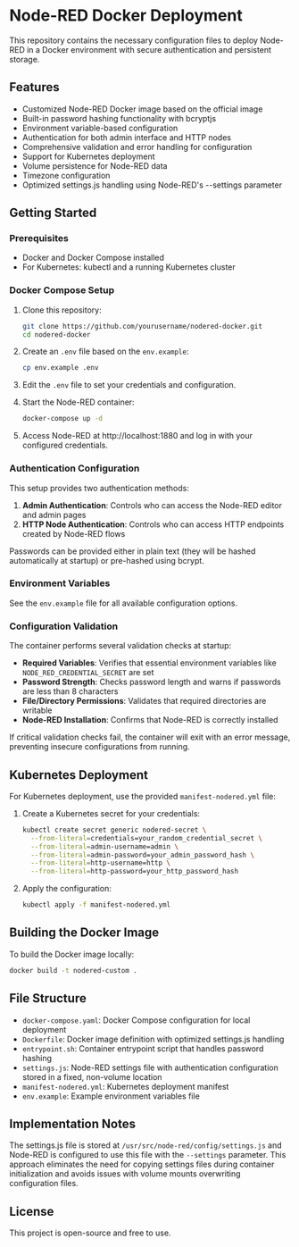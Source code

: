 # Node-RED Docker Deployment

This repository contains the necessary configuration files to deploy Node-RED in a Docker environment with secure authentication and persistent storage.

## Features

- Customized Node-RED Docker image based on the official image
- Built-in password hashing functionality with bcryptjs
- Environment variable-based configuration
- Authentication for both admin interface and HTTP nodes
- Comprehensive validation and error handling for configuration
- Support for Kubernetes deployment
- Volume persistence for Node-RED data
- Timezone configuration
- Optimized settings.js handling using Node-RED's --settings parameter

## Getting Started

### Prerequisites

- Docker and Docker Compose installed
- For Kubernetes: kubectl and a running Kubernetes cluster

### Docker Compose Setup

1. Clone this repository:
   ```bash
   git clone https://github.com/yourusername/nodered-docker.git
   cd nodered-docker
   ```

2. Create an `.env` file based on the `env.example`:
   ```bash
   cp env.example .env
   ```

3. Edit the `.env` file to set your credentials and configuration.

4. Start the Node-RED container:
   ```bash
   docker-compose up -d
   ```

5. Access Node-RED at http://localhost:1880 and log in with your configured credentials.

### Authentication Configuration

This setup provides two authentication methods:

1. **Admin Authentication**: Controls who can access the Node-RED editor and admin pages
2. **HTTP Node Authentication**: Controls who can access HTTP endpoints created by Node-RED flows

Passwords can be provided either in plain text (they will be hashed automatically at startup) or pre-hashed using bcrypt.

### Environment Variables

See the `env.example` file for all available configuration options.

### Configuration Validation

The container performs several validation checks at startup:

- **Required Variables**: Verifies that essential environment variables like `NODE_RED_CREDENTIAL_SECRET` are set
- **Password Strength**: Checks password length and warns if passwords are less than 8 characters
- **File/Directory Permissions**: Validates that required directories are writable
- **Node-RED Installation**: Confirms that Node-RED is correctly installed

If critical validation checks fail, the container will exit with an error message, preventing insecure configurations from running.

## Kubernetes Deployment

For Kubernetes deployment, use the provided `manifest-nodered.yml` file:

1. Create a Kubernetes secret for your credentials:
   ```bash
   kubectl create secret generic nodered-secret \
     --from-literal=credentials=your_random_credential_secret \
     --from-literal=admin-username=admin \
     --from-literal=admin-password=your_admin_password_hash \
     --from-literal=http-username=http \
     --from-literal=http-password=your_http_password_hash
   ```

2. Apply the configuration:
   ```bash
   kubectl apply -f manifest-nodered.yml
   ```

## Building the Docker Image

To build the Docker image locally:

```bash
docker build -t nodered-custom .
```

## File Structure

- `docker-compose.yaml`: Docker Compose configuration for local deployment
- `Dockerfile`: Docker image definition with optimized settings.js handling
- `entrypoint.sh`: Container entrypoint script that handles password hashing
- `settings.js`: Node-RED settings file with authentication configuration stored in a fixed, non-volume location
- `manifest-nodered.yml`: Kubernetes deployment manifest
- `env.example`: Example environment variables file

## Implementation Notes

The settings.js file is stored at `/usr/src/node-red/config/settings.js` and Node-RED is configured to use this file with the `--settings` parameter. This approach eliminates the need for copying settings files during container initialization and avoids issues with volume mounts overwriting configuration files.

## License

This project is open-source and free to use.